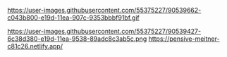 https://user-images.githubusercontent.com/55375227/90539662-c043b800-e19d-11ea-907c-9353bbbf91bf.gif

https://user-images.githubusercontent.com/55375227/90539427-6c38d380-e19d-11ea-9538-89adc8c3ab5c.png
https://pensive-meitner-c81c26.netlify.app/

